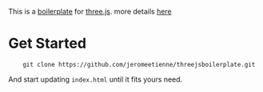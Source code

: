 This is a [boilerplate](http://en.wikipedia.org/wiki/Boilerplate_\(text\)) 
for [three.js](https://github.com/mrdoob/three.js/).
more details [here](http://learningthreejs.com/blog/2011/12/20/boilerplate-for-three-js/)

# Get Started
```
	git clone https://github.com/jeromeetienne/threejsboilerplate.git
```

And start updating ```index.html``` until it fits yours need.
